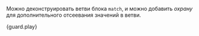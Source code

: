 Можно деконструировать ветви блока `match`, и можно добавить *охрану* для
дополнительного отсеевания значений в ветви.

{guard.play}
